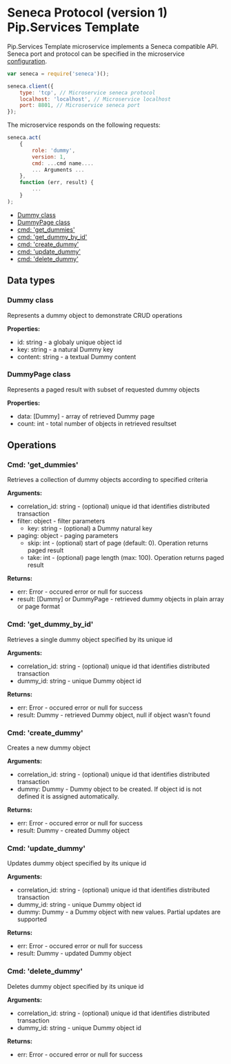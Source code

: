 # Seneca Protocol (version 1) <br/> Pip.Services Template

Pip.Services Template microservice implements a Seneca compatible API. 
Seneca port and protocol can be specified in the microservice [configuration](Configuration.md/#api_seneca). 

```javascript
var seneca = require('seneca')();

seneca.client({
    type: 'tcp', // Microservice seneca protocol
    localhost: 'localhost', // Microservice localhost
    port: 8801, // Microservice seneca port
});
```

The microservice responds on the following requests:

```javascript
seneca.act(
    {
        role: 'dummy',
        version: 1,
        cmd: ...cmd name....
        ... Arguments ...
    },
    function (err, result) {
        ...
    }
);
```

* [Dummy class](#class1)
* [DummyPage class](#class2)
* [cmd: 'get_dummies'](#operation1)
* [cmd: 'get_dummy_by_id'](#operation2)
* [cmd: 'create_dummy'](#operation3)
* [cmd: 'update_dummy'](#operation4)
* [cmd: 'delete_dummy'](#operation5)

## Data types

### <a name="class1"></a> Dummy class

Represents a dummy object to demonstrate CRUD operations

**Properties:**
- id: string - a globaly unique object id
- key: string - a natural Dummy key
- content: string - a textual Dummy content

### <a name="class2"></a> DummyPage class

Represents a paged result with subset of requested dummy objects

**Properties:**
- data: [Dummy] - array of retrieved Dummy page
- count: int - total number of objects in retrieved resultset

## Operations

### <a name="operation1"></a> Cmd: 'get_dummies'

Retrieves a collection of dummy objects according to specified criteria

**Arguments:** 
- correlation_id: string - (optional) unique id that identifies distributed transaction
- filter: object - filter parameters
  - key: string - (optional) a Dummy natural key
- paging: object - paging parameters
  - skip: int - (optional) start of page (default: 0). Operation returns paged result
  - take: int - (optional) page length (max: 100). Operation returns paged result

**Returns:**
- err: Error - occured error or null for success
- result: [Dummy] or DummyPage - retrieved dummy objects in plain array or page format

### <a name="operation2"></a> Cmd: 'get_dummy_by_id'

Retrieves a single dummy object specified by its unique id

**Arguments:** 
- correlation_id: string - (optional) unique id that identifies distributed transaction
- dummy_id: string - unique Dummy object id

**Returns:**
- err: Error - occured error or null for success
- result: Dummy - retrieved Dummy object, null if object wasn't found 

### <a name="operation3"></a> Cmd: 'create_dummy'

Creates a new dummy object

**Arguments:** 
- correlation_id: string - (optional) unique id that identifies distributed transaction
- dummy: Dummy - Dummy object to be created. If object id is not defined it is assigned automatically.

**Returns:**
- err: Error - occured error or null for success
- result: Dummy - created Dummy object

### <a name="operation4"></a> Cmd: 'update_dummy'

Updates dummy object specified by its unique id

**Arguments:** 
- correlation_id: string - (optional) unique id that identifies distributed transaction
- dummy_id: string - unique Dummy object id
- dummy: Dummy - a Dummy object with new values. Partial updates are supported

**Returns:**
- err: Error - occured error or null for success
- result: Dummy - updated Dummy object 
 
### <a name="operation5"></a> Cmd: 'delete_dummy'

Deletes dummy object specified by its unique id

**Arguments:** 
- correlation_id: string - (optional) unique id that identifies distributed transaction
- dummy_id: string - unique Dummy object id

**Returns:**
- err: Error - occured error or null for success
 
